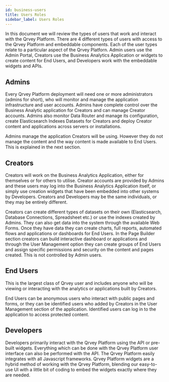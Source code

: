 ```yaml
---
id: business-users
title: Users Roles
sidebar_label: Users Roles
---
```


In this document we will review the types of users that work and interact with the Qrvey Platform. There are 4 different types of users with access to the Qrvey Platform and embeddable components. Each of the user types relate to a particular aspect of the Qrvey Platforn. Admin users use the Admin Portal, Creators use the Business Analytics Application or widgets to create content for End Users, and Developers work with the embeddable widgets and APIs.


## Admins 

Every Qrvey Platform deployment will need one or more administrators (admins for short), who will monitor and manage the application infrastructure and user accounts. Admins have complete control over the Business Analytic application for Creators and can manage Creator accounts. Admins also monitor Data Router and manage its configuration, create Elasticsearch Indexes Datasets for Creators and deploy Creator content and applications across servers or installations. 

Admins manage the application Creators will be using. However they do not manage the content and the way content is made available to End Users. This is explained in the next section.


## Creators

Creators will work on the Business Analytics Application, either for themselves or for others to utilise. Creator accounts are provided by Admins and these users may log into the Business Analytics Application itself, or simply use creation widgets that have been embedded into other systems by Developers. Creators and Developers may be the same individuals, or they may be entirely different.

Creators can create different types of datasets on their own (Elasticsearch, Database Connections, Spreadsheet etc.) or use the indexes created by Admins. They can also get data into the system through the available Web Forms. Once they have data they can create charts, full reports, automated flows and applications or dashboards for End Users. In the Page Builder section creators can build interactive dashboard or applications and through the User Management option they can create groups of End Users and assign specific permissions and security on the content and pages created. This is not controlled by Admin users.


## End Users

This is the largest class of Qrvey user and includes anyone who will be viewing or interacting with the analytics or applications built by Creators.

End Users can be anonymous users who interact with public pages and forms, or they can be identified users who added by Creators in the User Management section of the application. Identified users can log in to the application to access protected content. 


## Developers

Developers primarily interact with the Qrvey Platform using the API or pre-built widgets. Everything which can be done with the Qrvey Platform user interface can also be performed with the API. The Qrvey Platform easily integrates with all Javascript frameworks. Qrvey Platform widgets are a hybrid method of working with the Qrvey Platform, blending our easy-to-use UI with a little bit of coding to embed the widgets exactly where they are needed.